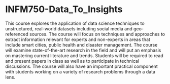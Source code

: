 # INFM750-Data_To_Insights
This course explores the application of data science techniques to unstructured, real-world datasets including social media and geo-referenced sources. The course will focus on techniques and approaches to extract information relevant for experts and non-experts in areas that include smart cities, public health and disaster management.  The course will examine state-of-the-art research in the field and will put an emphasis on mastering current literature and trends. Students will be required to read and present papers in class as well as to participate in technical discussions. The course will also have an important practical component with students working on a variety of research problems through a data lens.
